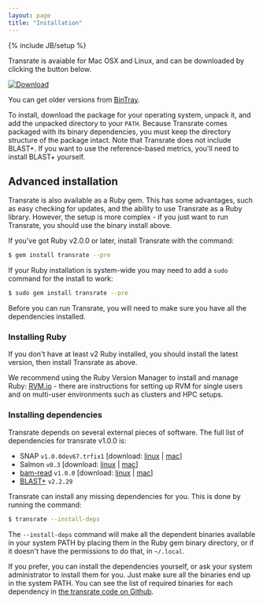 ```yaml
---
layout: page
title: "Installation"
---
```


{% include JB/setup %}

Transrate is avaiable for Mac OSX and Linux, and can be downloaded by clicking the button below.

[![Download](https://api.bintray.com/packages/blahah/generic/transrate/images/download.svg) ](https://bintray.com/blahah/generic/transrate/_latestVersion)

You can get older versions from [BinTray](https://bintray.com/blahah/generic/transrate).

To install, download the package for your operating system, unpack it, and add the unpacked directory to your `PATH`. Because Transrate comes packaged with its binary dependencies, you must keep the directory structure of the package intact. Note that Transrate does not include BLAST+. If you want to use the reference-based metrics, you'll need to install BLAST+ yourself.

## Advanced installation

Transrate is also available as a Ruby gem. This has some advantages, such as easy checking for updates, and the ability to use Transrate as a Ruby library. However, the setup is more complex - if you just want to run Transrate, you should use the binary install above.

If you've got Ruby v2.0.0 or later, install Transrate with the command:

```bash
$ gem install transrate --pre
```

If your Ruby installation is system-wide you may need to add a `sudo` command for the install to work:

```bash
$ sudo gem install transrate --pre
```

Before you can run Transrate, you will need to make sure you have all the dependencies installed.

### Installing Ruby

If you don't have at least v2 Ruby installed, you should install the latest version, then install Transrate as above.

We recommend using the Ruby Version Manager to install and manage Ruby: [RVM.io](http://rvm.io) - there are instructions for setting up RVM for single users and on multi-user environments such as clusters and HPC setups.

### Installing dependencies

Transrate depends on several external pieces of software. The full list of dependencies for transrate v1.0.0 is:

- SNAP `v1.0.0dev67.trfix1` [download: [linux](https://github.com/Blahah/snap/releases/download/v1.0dev.67.trfix1/snap_v1.0dev.67.trfix1_linux.tar.gz) | [mac](https://github.com/Blahah/snap/releases/download/v1.0dev.67.trfix1/snap_v1.0dev.67.trfix1_macosx.tar.gz)]
- Salmon `v0.3` [download: [linux](https://github.com/kingsfordgroup/sailfish/releases/download/v0.3.0/SalmonBeta-v0.3.0_squeeze.tar.gz) | [mac](https://github.com/kingsfordgroup/sailfish/releases/download/v0.3.0/SalmonBeta-v0.3.0_MacOSX-10.10.2.tar.gz)]
- [bam-read](https://github.com/cboursnell/transrate-tools) `v1.0.0` [download: [linux](https://github.com/Blahah/transrate-tools/releases/download/v1.0.0.beta4/bam-read_v1.0.0.beta4_linux.tar.gz) | [mac](https://github.com/Blahah/transrate-tools/releases/download/v1.0.0.beta4/bam-read_v1.0.0.beta4_osx.tar.gz)]
- [BLAST+](http://blast.ncbi.nlm.nih.gov/Blast.cgi?PAGE_TYPE=BlastDocs&DOC_TYPE=Download) `v2.2.29`

Transrate can install any missing dependencies for you. This is done by running the command:

```bash
$ transrate --install-deps
```

The `--install-deps` command will make all the dependent binaries available in your system PATH by placing them in the Ruby gem binary directory, or if it doesn't have the permissions to do that, in `~/.local`.

If you prefer, you can install the dependencies yourself, or ask your system administrator to install them for you. Just make sure all the binaries end up in the system PATH. You can see the list of required binaries for each dependency in [the transrate code on Github](https://github.com/Blahah/transrate/blob/master/deps/deps.yaml).
